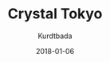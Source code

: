 ---
title: "Crystal Tokyo"
subtitle: "Kurdtbada"
customForwardUrl: "https://www.youtube.com/watch?v=4kdwUOlihDA"
displayImg: "https://img.youtube.com/vi/4kdwUOlihDA/0.jpg"
date: "2018-01-06"
newTab: true 
---